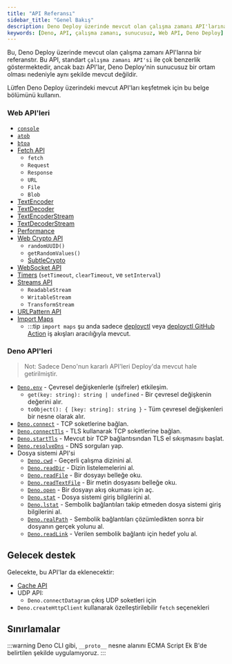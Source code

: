 ```yaml
---
title: "API Referansı"
sidebar_title: "Genel Bakış"
description: Deno Deploy üzerinde mevcut olan çalışma zamanı API'larına bir referans sunulmaktadır. Bu sayfa, API'ların temel işlevselliğini ve kullanımını açıklar.
keywords: [Deno, API, çalışma zamanı, sunucusuz, Web API, Deno Deploy]
---
```


Bu, Deno Deploy üzerinde mevcut olan çalışma zamanı API'larına bir referanstır. Bu API, standart `çalışma zamanı API'si` ile çok benzerlik göstermektedir, ancak bazı API'lar, Deno Deploy'nin sunucusuz bir ortam olması nedeniyle aynı şekilde mevcut değildir.

Lütfen Deno Deploy üzerindeki mevcut API'ları keşfetmek için bu belge bölümünü kullanın.

### Web API'leri

- [`console`](https://developer.mozilla.org/en-US/docs/Web/API/console)
- [`atob`](https://developer.mozilla.org/en-US/docs/Web/API/WindowOrWorkerGlobalScope/atob)
- [`btoa`](https://developer.mozilla.org/en-US/docs/Web/API/WindowOrWorkerGlobalScope/btoa)
- [Fetch API](https://developer.mozilla.org/en-US/docs/Web/API/Fetch_API)
  - `fetch`
  - `Request`
  - `Response`
  - `URL`
  - `File`
  - `Blob`
- [TextEncoder](https://developer.mozilla.org/en-US/docs/Web/API/TextEncoder)
- [TextDecoder](https://developer.mozilla.org/en-US/docs/Web/API/TextDecoder)
- [TextEncoderStream](https://developer.mozilla.org/en-US/docs/Web/API/TextEncoderStream)
- [TextDecoderStream](https://developer.mozilla.org/en-US/docs/Web/API/TextDecoderStream)
- [Performance](https://developer.mozilla.org/en-US/docs/Web/API/Performance)
- [Web Crypto API](https://developer.mozilla.org/en-US/docs/Web/API/Crypto)
  - `randomUUID()`
  - `getRandomValues()`
  - [SubtleCrypto](https://developer.mozilla.org/en-US/docs/Web/API/SubtleCrypto)
- [WebSocket API](https://developer.mozilla.org/en-US/docs/Web/API/WebSocket)
- [Timers](https://developer.mozilla.org/en-US/docs/Web/API/WindowOrWorkerGlobalScope/setTimeout)
  (`setTimeout`, `clearTimeout`, ve `setInterval`)
- [Streams API](https://developer.mozilla.org/en-US/docs/Web/API/Streams_API)
  - `ReadableStream`
  - `WritableStream`
  - `TransformStream`
- [URLPattern API](https://developer.mozilla.org/en-US/docs/Web/API/URLPattern)
- [Import Maps](https://docs.deno.com/runtime/manual/basics/import_maps/)
  - :::tip
    `import maps` şu anda sadece [deployctl](https://github.com/denoland/deployctl) veya [deployctl GitHub Action](https://github.com/denoland/deployctl/blob/main/action/README.md) iş akışları aracılığıyla mevcut.
  
### Deno API'leri

> Not: Sadece Deno'nun kararlı API'leri Deploy'da mevcut hale getirilmiştir.

- [`Deno.env`](https://docs.deno.com/api/deno/~/Deno.env) - Çevresel değişkenlerle (şifreler) etkileşim.
  - `get(key: string): string | undefined` - Bir çevresel değişkenin değerini alır.
  - `toObject(): { [key: string]: string }` - Tüm çevresel değişkenleri bir nesne olarak alır.
- [`Deno.connect`](https://docs.deno.com/api/deno/~/Deno.connect) - TCP soketlerine bağlan.
- [`Deno.connectTls`](https://docs.deno.com/api/deno/~/Deno.connectTls) - TLS kullanarak TCP soketlerine bağlan.
- [`Deno.startTls`](https://docs.deno.com/api/deno/~/Deno.startTls) - Mevcut bir TCP bağlantısından TLS el sıkışmasını başlat.
- [`Deno.resolveDns`](https://docs.deno.com/api/deno/~/Deno.resolveDns) - DNS sorguları yap.
- Dosya sistemi API'si
  - [`Deno.cwd`](https://docs.deno.com/api/deno/~/Deno.cwd) - Geçerli çalışma dizinini al.
  - [`Deno.readDir`](https://docs.deno.com/api/deno/~/Deno.readDir) - Dizin listelemelerini al.
  - [`Deno.readFile`](https://docs.deno.com/api/deno/~/Deno.readFile) - Bir dosyayı belleğe oku.
  - [`Deno.readTextFile`](https://docs.deno.com/api/deno/~/Deno.readTextFile) - Bir metin dosyasını belleğe oku.
  - [`Deno.open`](https://docs.deno.com/api/deno/~/Deno.open) - Bir dosyayı akış okuması için aç.
  - [`Deno.stat`](https://docs.deno.com/api/deno/~/Deno.stat) - Dosya sistemi giriş bilgilerini al.
  - [`Deno.lstat`](https://docs.deno.com/api/deno/~/Deno.lstat) - Sembolik bağlantıları takip etmeden dosya sistemi giriş bilgilerini al.
  - [`Deno.realPath`](https://docs.deno.com/api/deno/~/Deno.realPath) - Sembolik bağlantıları çözümledikten sonra bir dosyanın gerçek yolunu al.
  - [`Deno.readLink`](https://docs.deno.com/api/deno/~/Deno.readLink) - Verilen sembolik bağlantı için hedef yolu al.

## Gelecek destek

Gelecekte, bu API'lar da eklenecektir:

- [Cache API](https://developer.mozilla.org/en-US/docs/Web/API/Cache)
- UDP API:
  - `Deno.connectDatagram` çıkış UDP soketleri için
- `Deno.createHttpClient` kullanarak özelleştirilebilir `fetch` seçenekleri

## Sınırlamalar

:::warning
Deno CLI gibi, `__proto__` nesne alanını ECMA Script Ek B'de belirtilen şekilde uygulamıyoruz.
:::